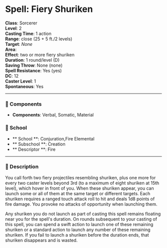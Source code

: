 
# Spell: Fiery Shuriken
**Class**: Sorcerer  
**Level**: 2  
**Casting Time**: 1 action  
**Range**: close (25 + 5 ft./2 levels)  
**Target**: _None_  
**Area**:   
**Effect**: two or more fiery shuriken  
**Duration**: 1 round/level (D)  
**Saving Throw**: None (none)  
**Spell Resistance**: Yes (yes)  
**DC**: 12  
**Caster Level**: 1  
**Spontaneous**: Yes

---

### 🔮 Components
- **Components**: Verbal, Somatic, Material

### 🏫 School
- ** School **: Conjuration,Fire Elemental
- ** Subschool **: Creation
- ** Descriptor **: Fire
---

### 📜 Description
You call forth two fiery projectiles resembling shuriken, plus one more for every two caster levels beyond 3rd (to a maximum of eight shuriken at 15th level), which hover in front of you. When these shuriken appear, you can launch some or all of them at the same target or different targets. Each shuriken requires a ranged touch attack roll to hit and deals 1d8 points of fire damage. You provoke no attacks of opportunity when launching them. 

Any shuriken you do not launch as part of casting this spell remains floating near you for the spell's duration. On rounds subsequent to your casting of this spell, you can spend a swift action to launch one of these remaining shuriken or a standard action to launch any number of these remaining shuriken. If you fail to launch a shuriken before the duration ends, that shuriken disappears and is wasted.
